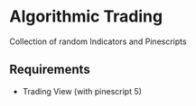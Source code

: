 # Algorithmic Trading

Collection of random Indicators and Pinescripts

## Requirements

- Trading View (with pinescript 5)
